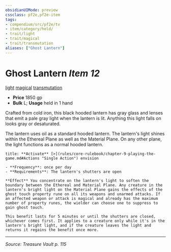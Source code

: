 ```yaml
---
obsidianUIMode: preview
cssclass: pf2e,pf2e-item
tags:
- compendium/src/pf2e/tv
- item/category/held/
- trait/light
- trait/magical
- trait/transmutation
aliases: ["Ghost Lantern"]
---
```

# Ghost Lantern *Item 12*  
[light](Reference/Rules/Traits/light.md "Light Effect Trait")  [magical](magical.md "Magical Item Trait")  [transmutation](transmutation.md "Transmutation School Trait")  

- **Price** 1850 gp
- **Bulk** L; **Usage** held in 1 hand

Crafted from cold iron, this black hooded lantern has gray glass and lenses that emit a pale gray light when the lantern is lit. Anything this light falls on looks gray or desaturated.

The lantern uses oil as a standard hooded lantern. The lantern's light shines within the Ethereal Plane as well as the Material Plane. On any other plane, the light functions as a normal hooded lantern.

```ad-embed-ability
title: **Activate** [>](rules/core-rulebook/chapter-9-playing-the-game.md#Actions "Single Action") envision

- **Frequency**: once per day
- **Requirements**: The lantern's shutters are open

**Effect** You concentrate on the lantern's light to soften the boundary between the Ethereal and Material Plane. Any creature in the lantern's bright light on the Material Plane gains the effects of the ghost touch property rune on all its weapons and unarmed attacks. If an affected weapon or attack is magical and already has the maximum number of property runes, the wielder can choose one to suppress to gain ghost touch.

This benefit lasts for 5 minutes or until the shutters are closed, whichever comes first. It applies to a creature only while it's in the lantern's bright light, and if the creature leaves the light and returns it regains the benefit once more.
```


---
*Source: Treasure Vault p. 115*